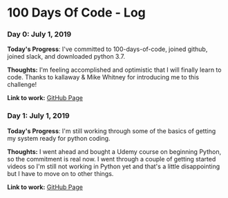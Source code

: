 # 100 Days Of Code - Log

### Day 0: July 1, 2019

**Today's Progress**: I've committed to 100-days-of-code, joined github, joined slack, and downloaded python 3.7.

**Thoughts:** I'm feeling accomplished and optimistic that I will finally learn to code.  Thanks to kallaway & Mike Whitney for introducing me to this challenge!

**Link to work:** [GitHub Page](https://github.com/jwallingford)

### Day 1: July 1, 2019

**Today's Progress**: I'm still working through some of the basics of getting my system ready for python coding.

**Thoughts:** I went ahead and bought a Udemy course on beginning Python, so the commitment is real now.  I went through a couple of getting started videos so I'm still not working in Python yet and that's a little disappointing but I have to move on to other things.

**Link to work:** [GitHub Page](https://github.com/jwallingford)

